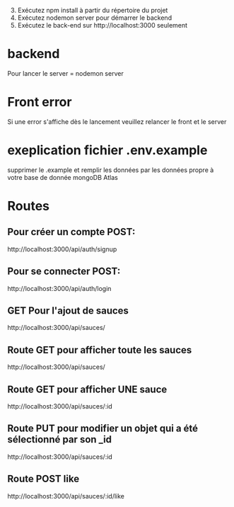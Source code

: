 3. Exécutez npm install à partir du répertoire du projet
4. Exécutez nodemon server pour démarrer le backend
5. Exécutez le back-end sur http://localhost:3000 seulement


# backend
Pour lancer le server = nodemon server

# Front error
Si une error s'affiche dès le lancement veuillez relancer le front et le server

# exeplication fichier .env.example
supprimer le .example
et remplir les données par les données propre à votre base de donnée mongoDB Atlas

# Routes
## Pour créer un compte POST: 
http://localhost:3000/api/auth/signup

## Pour se connecter POST: 
http://localhost:3000/api/auth/login

## GET Pour l'ajout de sauces
http://localhost:3000/api/sauces/

## Route GET pour afficher toute les sauces
http://localhost:3000/api/sauces/

## Route GET pour afficher UNE sauce
http://localhost:3000/api/sauces/:id

## Route PUT pour modifier un objet qui a été sélectionné par son _id
http://localhost:3000/api/sauces/:id

## Route POST like
http://localhost:3000/api/sauces/:id/like
